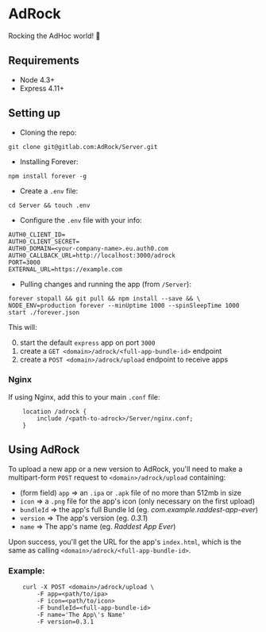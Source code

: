 # AdRock

Rocking the AdHoc world! 🤘

## Requirements

* Node 4.3+
* Express 4.11+

## Setting up

* Cloning the repo:

`git clone git@gitlab.com:AdRock/Server.git`
* Installing Forever:

`npm install forever -g`
* Create a `.env` file:

`cd Server && touch .env`
* Configure the `.env` file with your info:

```
AUTH0_CLIENT_ID= 
AUTH0_CLIENT_SECRET= 
AUTH0_DOMAIN=<your-company-name>.eu.auth0.com 
AUTH0_CALLBACK_URL=http://localhost:3000/adrock
PORT=3000
EXTERNAL_URL=https://example.com
```

* Pulling changes and running the app (from `/Server`):

`forever stopall && git pull && npm install --save && \
NODE_ENV=production forever --minUptime 1000 --spinSleepTime 1000 start ./forever.json`

This will:

0. start the default `express` app on port `3000`
0. create a `GET <domain>/adrock/<full-app-bundle-id>` endpoint
0. create a `POST <domain>/adrock/upload` endpoint to receive apps

### Nginx

If using Nginx, add this to your main `.conf` file:

```
	location /adrock {
		include	/<path-to-adrock>/Server/nginx.conf;
	}
```

## Using AdRock

To upload a new app or a new version to AdRock, you'll need to make a multipart-form `POST` request to `<domain>/adrock/upload` containing:

* (form field) `app` => an `.ipa` or `.apk` file of no more than 512mb in size
* `icon` => a `.png` file for the app's icon (only necessary on the first upload)
* `bundleId` => the app's full Bundle Id (eg. _com.example.raddest-app-ever_)
* `version` => The app's version (eg. _0.3.1_)
* `name` => The app's name (eg. _Raddest App Ever_)

Upon success, you'll get the URL for the app's `index.html`, which is the same as calling `<domain>/adrock/<full-app-bundle-id>`.

### Example:

```
	curl -X POST <domain>/adrock/upload \
		-F app=<path/to/ipa>
		-F icon=<path/to/icon>
		-F bundleId=<full-app-bundle-id>
		-F name='The App\'s Name'
		-F version=0.3.1
```
